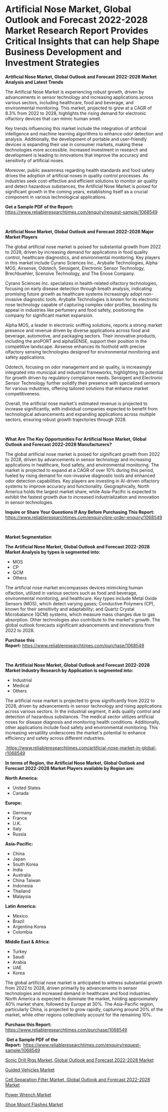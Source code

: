 <p><h1>Artificial Nose Market, Global Outlook and Forecast 2022-2028 Market Research Report Provides Critical Insights that can help Shape Business Development and Investment Strategies</h1></p><p><strong>Artificial Nose Market, Global Outlook and Forecast 2022-2028 Market Analysis and Latest Trends</strong></p>
<p><p>The Artificial Nose Market is experiencing robust growth, driven by advancements in sensor technology and increasing applications across various sectors, including healthcare, food and beverage, and environmental monitoring. This market, projected to grow at a CAGR of 8.3% from 2022 to 2028, highlights the rising demand for electronic olfactory devices that can mimic human smell. </p><p>Key trends influencing this market include the integration of artificial intelligence and machine learning algorithms to enhance odor detection and analysis. Additionally, the development of portable and user-friendly devices is expanding their use in consumer markets, making these technologies more accessible. Increased investment in research and development is leading to innovations that improve the accuracy and sensitivity of artificial noses. </p><p>Moreover, public awareness regarding health standards and food safety drives the adoption of artificial noses in quality control processes. As industries seek cost-effective and efficient solutions to monitor air quality and detect hazardous substances, the Artificial Nose Market is poised for significant growth in the coming years, establishing itself as a crucial component in various technological applications.</p></p>
<p><strong>Get a Sample PDF of the Report:&nbsp;</strong> <a href="https://www.reliableresearchtimes.com/enquiry/request-sample/1068549?utm_campaign=2263&utm_medium=2&utm_source=Github&utm_content=ia&utm_term=21032025&utm_id=artificial-nose-market-global-outlook-and-forecast-2022-2028">https://www.reliableresearchtimes.com/enquiry/request-sample/1068549</a></p>
<p>&nbsp;</p>
<p><strong>Artificial Nose Market, Global Outlook and Forecast 2022-2028 Major Market Players</strong></p>
<p><p>The global artificial nose market is poised for substantial growth from 2022 to 2028, driven by increasing demand for applications in food quality control, healthcare diagnostics, and environmental monitoring. Key players in this market include Cyrano Sciences Inc., Aryballe Technologies, Alpha MOS, Airsense, Odotech, Sensigent, Electronic Sensor Technology, Brechbuehler, Scensive Technology, and The Enose Company.</p><p>Cyrano Sciences Inc. specializes in health-related olfactory technologies, focusing on early disease detection through breath analysis, indicating promising future growth as healthcare systems increasingly adopt non-invasive diagnostic tools. Aryballe Technologies is known for its electronic nose technology capable of capturing complex odor profiles, boosting its appeal in industries like perfumery and food safety, positioning the company for significant market expansion.</p><p>Alpha MOS, a leader in electronic sniffing solutions, reports a strong market presence and revenue driven by diverse applications across food and beverage, automotive, and packaging sectors. Their innovative products, including the aroPORT and alphaSENSE, support their position in the competitive landscape. Airsense enhances its foothold with precise olfactory sensing technologies designed for environmental monitoring and safety applications.</p><p>Odotech, focusing on odor management and air quality, is increasingly integrated into municipal and industrial frameworks, highlighting its potential for growth driven by regulatory compliance needs. Sensigent and Electronic Sensor Technology further solidify their presence with specialized sensors for various industries, offering tailored solutions that enhance market competitiveness.</p><p>Overall, the artificial nose market's estimated revenue is projected to increase significantly, with individual companies expected to benefit from technological advancements and expanding applications across multiple sectors, ensuring robust growth trajectories through 2028.</p></p>
<p>&nbsp;</p>
<p><strong>What Are The Key Opportunities For Artificial Nose Market, Global Outlook and Forecast 2022-2028 Manufacturers?</strong></p>
<p><p>The global artificial nose market is poised for significant growth from 2022 to 2028, driven by advancements in sensor technology and increasing applications in healthcare, food safety, and environmental monitoring. The market is projected to expand at a CAGR of over 10% during this period, fueled by rising demand for non-invasive diagnostic tools and enhanced odor detection capabilities. Key players are investing in AI-driven olfactory systems to improve accuracy and functionality. Geographically, North America holds the largest market share, while Asia-Pacific is expected to exhibit the fastest growth due to increased industrialization and innovation in sensor technologies.</p></p>
<p><strong>Inquire or Share Your Questions If Any Before Purchasing This Report:</strong> <a href="https://www.reliableresearchtimes.com/enquiry/pre-order-enquiry/1068549?utm_campaign=2263&utm_medium=2&utm_source=Github&utm_content=ia&utm_term=21032025&utm_id=artificial-nose-market-global-outlook-and-forecast-2022-2028">https://www.reliableresearchtimes.com/enquiry/pre-order-enquiry/1068549</a></p>
<p>&nbsp;</p>
<p><strong>Market Segmentation</strong></p>
<p><strong>The Artificial Nose Market, Global Outlook and Forecast 2022-2028 Market Analysis by types is segmented into:</strong></p>
<p><ul><li>MOS</li><li>CP</li><li>QCM</li><li>Others</li></ul></p>
<p><p>The artificial nose market encompasses devices mimicking human olfaction, utilized in various sectors such as food and beverage, environmental monitoring, and healthcare. Key types include Metal Oxide Sensors (MOS), which detect varying gases; Conductive Polymers (CP), known for their sensitivity and adaptability; and Quartz Crystal Microbalance (QCM) systems, which measure mass changes due to gas absorption. Other technologies also contribute to the market's growth. The global outlook forecasts significant advancements and innovations from 2022 to 2028.</p></p>
<p><strong>Purchase this Report:&nbsp;</strong><a href="https://www.reliableresearchtimes.com/purchase/1068549?utm_campaign=2263&utm_medium=2&utm_source=Github&utm_content=ia&utm_term=21032025&utm_id=artificial-nose-market-global-outlook-and-forecast-2022-2028">https://www.reliableresearchtimes.com/purchase/1068549</a></p>
<p>&nbsp;</p>
<p><strong>The Artificial Nose Market, Global Outlook and Forecast 2022-2028 Market Industry Research by Application is segmented into:</strong></p>
<p><ul><li>Industrial</li><li>Medical</li><li>Others</li></ul></p>
<p><p>The artificial nose market is projected to grow significantly from 2022 to 2028, driven by advancements in sensor technology and rising applications across various sectors. In the industrial segment, it aids quality control and detection of hazardous substances. The medical sector utilizes artificial noses for disease diagnosis and monitoring health conditions. Additionally, other applications include food safety and environmental monitoring. This increasing versatility underscores the market's potential to enhance efficiency and safety across different industries.</p></p>
<p><a href="https://www.reliableresearchtimes.com/artificial-nose-market-in-global-r1068549?utm_campaign=2263&utm_medium=2&utm_source=Github&utm_content=ia&utm_term=21032025&utm_id=artificial-nose-market-global-outlook-and-forecast-2022-2028">&nbsp;https://www.reliableresearchtimes.com/artificial-nose-market-in-global-r1068549</a></p>
<p><strong>In terms of Region, the Artificial Nose Market, Global Outlook and Forecast 2022-2028 Market Players available by Region are:</strong></p>
<p>
    <p> <strong> North America: </strong>
        <ul>
            <li>United States</li>
            <li>Canada</li>
        </ul>
        </p> 
    <p> <strong> Europe: </strong>
        <ul>
            <li>Germany</li>
            <li>France</li>
            <li>U.K.</li>
            <li>Italy</li>
            <li>Russia</li>
        </ul>
        </p> 
    <p> <strong> Asia-Pacific: </strong>
        <ul>
            <li>China</li>
            <li>Japan</li>
            <li>South Korea</li>
            <li>India</li>
            <li>Australia</li>
            <li>China Taiwan</li>
            <li>Indonesia</li>
            <li>Thailand</li>
            <li>Malaysia</li>
        </ul>
        </p> 
    <p> <strong> Latin America: </strong>
        <ul>
            <li>Mexico</li>
            <li>Brazil</li>
            <li>Argentina Korea</li>
            <li>Colombia</li>
        </ul>
        </p> 
    <p> <strong> Middle East & Africa: </strong>
        <ul>
            <li>Turkey</li>
            <li>Saudi</li>
            <li>Arabia</li>
            <li>UAE</li>
            <li>Korea</li>
        </ul>
    </p>
    </p>
<p><p>The global artificial nose market is anticipated to witness substantial growth from 2022 to 2028, driven primarily by advancements in sensor technologies and increased demand in healthcare and food industries. North America is expected to dominate the market, holding approximately 40% market share, followed by Europe at 30%. The Asia-Pacific region, particularly China, is projected to grow rapidly, capturing around 20% of the market, while other regions collectively account for the remaining 10%.</p></p>
<p><strong>Purchase this Report: </strong><a href="https://www.reliableresearchtimes.com/purchase/1068549?utm_campaign=2263&utm_medium=2&utm_source=Github&utm_content=ia&utm_term=21032025&utm_id=artificial-nose-market-global-outlook-and-forecast-2022-2028">https://www.reliableresearchtimes.com/purchase/1068549</a></p>
<p>&nbsp;<strong>Get a Sample PDF of the Report:&nbsp;&nbsp;</strong><a href="https://www.reliableresearchtimes.com/enquiry/request-sample/1068549?utm_campaign=2263&utm_medium=2&utm_source=Github&utm_content=ia&utm_term=21032025&utm_id=artificial-nose-market-global-outlook-and-forecast-2022-2028">https://www.reliableresearchtimes.com/enquiry/request-sample/1068549</a></p>
<p><strong></strong></p>
<p><p><a href="https://github.com/szaszgrychkq/Market-Research-Report-List-1/blob/main/sonic-drill-rigs-market-global-outlook-and-forecast-2022-2028-market.md?utm_campaign=2263&utm_medium=2&utm_source=Github&utm_content=ia&utm_term=21032025&utm_id=artificial-nose-market-global-outlook-and-forecast-2022-2028">Sonic Drill Rigs Market, Global Outlook and Forecast 2022-2028 Market</a></p><p><a href="https://www.linkedin.com/pulse/guided-vehicles-market-velocity-7-cagr-trajectory-2025-2032-2hlme?utm_campaign=2263&utm_medium=2&utm_source=Github&utm_content=ia&utm_term=21032025&utm_id=artificial-nose-market-global-outlook-and-forecast-2022-2028">Guided Vehicles Market</a></p><p><a href="https://github.com/laconiioba3/Market-Research-Report-List-1/blob/main/cell-separation-filter-market-global-outlook-and-forecast-2022-2028-market.md?utm_campaign=2263&utm_medium=2&utm_source=Github&utm_content=ia&utm_term=21032025&utm_id=artificial-nose-market-global-outlook-and-forecast-2022-2028">Cell Separation Filter Market, Global Outlook and Forecast 2022-2028 Market</a></p><p><a href="https://www.linkedin.com/pulse/exploring-139-growth-power-wrench-market-2032-key-trends-success-cdvoe?utm_campaign=2263&utm_medium=2&utm_source=Github&utm_content=ia&utm_term=21032025&utm_id=artificial-nose-market-global-outlook-and-forecast-2022-2028">Power Wrench Market</a></p><p><a href="https://www.linkedin.com/pulse/shoe-mount-flashes-market-report-anticipated-cagr-64-comprehensive-nim3e?utm_campaign=2263&utm_medium=2&utm_source=Github&utm_content=ia&utm_term=21032025&utm_id=artificial-nose-market-global-outlook-and-forecast-2022-2028">Shoe Mount Flashes Market</a></p></p>